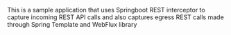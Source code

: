 This is a sample application that uses Springboot REST interceptor to capture incoming REST API calls and also captures egress REST calls made through Spring Template and WebFlux library
